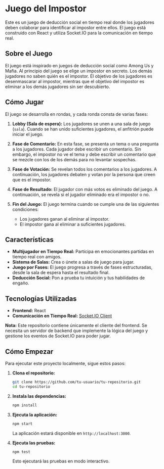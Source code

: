 # Juego del Impostor

Este es un juego de deducción social en tiempo real donde los jugadores deben colaborar para identificar al impostor entre ellos. El juego está construido con React y utiliza Socket.IO para la comunicación en tiempo real.

## Sobre el Juego

El juego está inspirado en juegos de deducción social como Among Us y Mafia. Al principio del juego se elige un impostor en secreto. Los demás jugadores no saben quién es el impostor. El objetivo de los jugadores es desenmascarar al impostor, mientras que el objetivo del impostor es eliminar a los demás jugadores sin ser descubierto.

## Cómo Jugar

El juego se desarrolla en rondas, y cada ronda consta de varias fases:

1.  **Lobby (Sala de espera):** Los jugadores se unen a una sala de juego (`sala`). Cuando se han unido suficientes jugadores, el anfitrión puede iniciar el juego.

2.  **Fase de Comentario:** En esta fase, se presenta un tema o una pregunta a los jugadores. Cada jugador debe escribir un comentario. Sin embargo, el impostor no ve el tema y debe escribir un comentario que se mezcle con los de los demás para no levantar sospechas.

3.  **Fase de Votación:** Se revelan todos los comentarios a los jugadores. A continuación, los jugadores debaten y votan por la persona que creen que es el impostor.

4.  **Fase de Resultado:** El jugador con más votos es eliminado del juego. A continuación, se revela si el jugador eliminado era el impostor o no.

5.  **Fin del Juego:** El juego termina cuando se cumple una de las siguientes condiciones:
    *   Los jugadores ganan al eliminar al impostor.
    *   El impostor gana al eliminar a suficientes jugadores.

## Características

*   **Multijugador en Tiempo Real:** Participa en emocionantes partidas en tiempo real con amigos.
*   **Sistema de Salas:** Crea o únete a salas de juego para jugar.
*   **Juego por Fases:** El juego progresa a través de fases estructuradas, desde la sala de espera hasta el resultado final.
*   **Deducción Social:** Pon a prueba tu intuición y tus habilidades de engaño.

## Tecnologías Utilizadas

*   **Frontend:** React
*   **Comunicación en Tiempo Real:** [Socket.IO Client](https://socket.io/docs/v4/client-api/)

**Nota:** Este repositorio contiene únicamente el cliente del frontend. Se necesita un servidor de backend que implemente la lógica del juego y gestione los eventos de Socket.IO para poder jugar.

## Cómo Empezar

Para ejecutar este proyecto localmente, sigue estos pasos:

1.  **Clona el repositorio:**
    ```bash
    git clone https://github.com/tu-usuario/tu-repositorio.git
    cd tu-repositorio
    ```

2.  **Instala las dependencias:**
    ```bash
    npm install
    ```

3.  **Ejecuta la aplicación:**
    ```bash
    npm start
    ```
    La aplicación estará disponible en `http://localhost:3000`.

4.  **Ejecuta las pruebas:**
    ```bash
    npm test
    ```
    Esto ejecutará las pruebas en modo interactivo.
